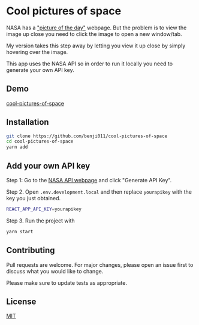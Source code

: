 # Cool pictures of space

NASA has a ["picture of the day"](https://apod.nasa.gov/apod/astropix.html) webpage. But the problem is to view the image up close you need to click the image to open a new window/tab.

My version takes this step away by letting you view it up close by simply hovering over the image.

This app uses the NASA API so in order to run it locally you need to generate your own API key.

## Demo
[cool-pictures-of-space](https://cool-pictures-of-space.netlify.app/)

## Installation

```bash
git clone https://github.com/benji011/cool-pictures-of-space
cd cool-pictures-of-space
yarn add
```

## Add your own API key

Step 1: Go to the [NASA API webpage](https://api.nasa.gov/) and click "Generate API Key".

Step 2. Open `.env.development.local` and then replace `yourapikey` with the key you just obtained.

```bash
REACT_APP_API_KEY=yourapikey
```
Step 3. Run the project with

```bash
yarn start
```


## Contributing
Pull requests are welcome. For major changes, please open an issue first to discuss what you would like to change.

Please make sure to update tests as appropriate.

## License
[MIT](https://choosealicense.com/licenses/mit/)